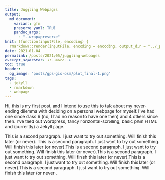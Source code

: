 ```yaml
---
title: Juggling Webpages
output:
  md_document:
    variant: gfm
    preserve_yaml: TRUE
    pandoc_args: 
      - "--wrap=preserve"
knit: (function(inputFile, encoding) {
  rmarkdown::render(inputFile, encoding = encoding, output_dir = "../_posts") })
date: 2021-01-04
permalink: /posts/2021/05/juggling-webpages
excerpt_separator: <!--more-->
toc: true
header: 
  og_image: "posts/gps-gis-osm/plot_final-1.png"
tags:
  - jekyll
  - rmarkdown
  - webpage
---
```




Hi, this is my first post, and I intend to use this to talk about my never-ending dilemma with deciding on a personal webpage for myself. I've had one since class 6 (no, I had no reason to have one then) and 4 others since then. I've tried out Wordpress, fancy horizontal-scrolling, basic plain HTML and (currently) a Jekyll page.

<!--more-->

This is a second paragraph. I just want to try out something. Will finish this later (or never). This is a second paragraph. I just want to try out something. Will finish this later (or never).This is a second paragraph. I just want to try out something. Will finish this later (or never).This is a second paragraph. I just want to try out something. Will finish this later (or never).This is a second paragraph. I just want to try out something. Will finish this later (or never).This is a second paragraph. I just want to try out something. Will finish this later (or never).


